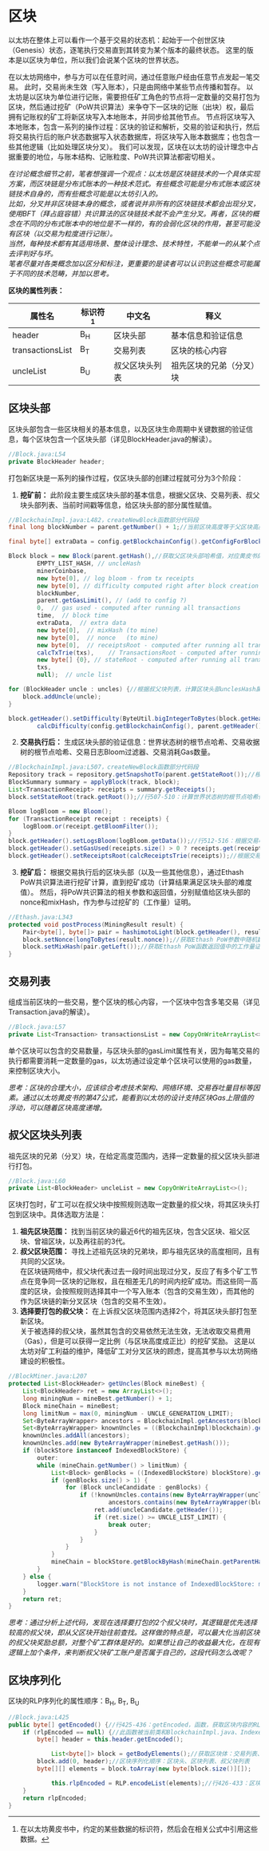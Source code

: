 # 区块
以太坊在整体上可以看作一个基于交易的状态机：起始于一个创世区块（Genesis）状态，逐笔执行交易直到其转变为某个版本的最终状态。
这里的版本是以区块为单位，所以我们会说某个区块的世界状态。

在以太坊网络中，参与方可以在任意时间，通过任意账户经由任意节点发起一笔交易。
此时，交易尚未生效（写入账本），只是由网络中某些节点传播和暂存。
以太坊是以区块为单位进行记账，需要担任矿工角色的节点将一定数量的交易打包为区块，然后通过挖矿（PoW共识算法）来争夺下一区块的记账（出块）权，最后拥有记账权的矿工将新区块写入本地账本，并同步给其他节点。
节点将区块写入本地账本，包含一系列的操作过程：区块的验证和解析，交易的验证和执行，然后将交易执行后的账户状态数据写入状态数据库，将区块写入账本数据库；也包含一些其他逻辑（比如处理区块分叉）。
我们可以发现，区块在以太坊的设计理念中占据重要的地位，与账本结构、记账粒度、PoW共识算法都密切相关。
  
*在讨论概念细节之前，笔者想强调一个观点：以太坊是区块链技术的一个具体实现方案，而区块链是分布式账本的一种技术范式。有些概念可能是分布式账本或区块链技术自身的，而有些概念可能是以太坊引入的。*  
*比如，分叉并非区块链本身的概念，或者说并非所有的区块链技术都会出现分叉，使用BFT（拜占庭容错）共识算法的区块链技术就不会产生分叉。再者，区块的概念在不同的分布式账本中的地位是不一样的，有的会弱化区块的作用，甚至可能没有区块（以交易为粒度进行记账）。*  
*当然，每种技术都有其适用场景、整体设计理念、技术特性，不能单一的从某个点去评判好与坏。*  
*笔者尽量对各类概念加以区分和标注，更重要的是读者可以认识到这些概念可能属于不同的技术范畴，并加以思考。*

**区块的属性列表：**

|  属性名 | 标识符[^标识符]  | 中文名  | 释义 |
|  ----  | ----  | ----  | ---- |
| header  | B<sub>H</sub>  | 区块头部 | 基本信息和验证信息 |
| transactionsList | B<sub>T</sub>  | 交易列表 | 区块的核心内容 |
| uncleList | B<sub>U</sub>  | 叔父区块头列表 | 祖先区块的兄弟（分叉）块 |

[^标识符]:在以太坊黄皮书中，约定的某些数据的标识符，然后会在相关公式中引用这些数据。

## 区块头部
区块头部包含一些区块相关的基本信息，以及区块生命周期中关键数据的验证信息，每个区块包含一个区块头部（详见BlockHeader.java的解读）。

```java
//Block.java:L54
private BlockHeader header; 
```

打包新区块是一系列的操作过程，仅区块头部的创建过程就可分为3个阶段：

1. **挖矿前：** 
此阶段主要生成区块头部的基本信息，根据父区块、交易列表、叔父块头部列表、当前时间戳等信息，给区块头部的部分属性赋值。

```java
//BlockchainImpl.java:L482，createNewBlock函数部分代码段
final long blockNumber = parent.getNumber() + 1;//当前区块高度等于父区块高度加1，对应黄皮书的40公式

final byte[] extraData = config.getBlockchainConfig().getConfigForBlock(blockNumber).getExtraData(minerExtraData, blockNumber);

Block block = new Block(parent.getHash(),//获取父区块头部哈希值，对应黄皮书的39公式
        EMPTY_LIST_HASH, // uncleHash
        minerCoinbase,
        new byte[0], // log bloom - from tx receipts
        new byte[0], // difficulty computed right after block creation
        blockNumber,
        parent.getGasLimit(), // (add to config ?)
        0,  // gas used - computed after running all transactions
        time,  // block time
        extraData,  // extra data
        new byte[0],  // mixHash (to mine)
        new byte[0],  // nonce   (to mine)
        new byte[0],  // receiptsRoot - computed after running all transactions
        calcTxTrie(txs),    // TransactionsRoot - computed after running all transactions//根据交易列表，计算区块头部的交易树根节点哈希值(txTrieRoot)属性，对应黄皮书的31公式的Ht部分
        new byte[] {0}, // stateRoot - computed after running all tranxsactions
        txs,
        null);  // uncle list

for (BlockHeader uncle : uncles) {//根据叔父块列表，计算区块头部unclesHash属性，对应黄皮书的31公式的部分逻辑
    block.addUncle(uncle);
}

block.getHeader().setDifficulty(ByteUtil.bigIntegerToBytes(block.getHeader().//计算区块头部的难度值，对应黄皮书41、42、43、44、45、46公式
        calcDifficulty(config.getBlockchainConfig(), parent.getHeader())));
```

2. **交易执行后：**
生成区块头部的验证信息：世界状态树的根节点哈希、交易收据树的根节点哈希、交易日志Bloom过滤器、交易消耗Gas数量。

```java
//BlockchainImpl.java:L507，createNewBlock函数部分代码段
Repository track = repository.getSnapshotTo(parent.getStateRoot());//根据父区块的世界状态树的根节点哈希值(Hr)，获取对应版本的世界状态，对应黄皮书的33公式
BlockSummary summary = applyBlock(track, block);
List<TransactionReceipt> receipts = summary.getReceipts();
block.setStateRoot(track.getRoot());//行507-510：计算世界状态树的根节点哈希值，并赋值给区块头部的stateRoot属性，对应黄皮书的31公式的Hr部分和169公式

Bloom logBloom = new Bloom();
for (TransactionReceipt receipt : receipts) {
    logBloom.or(receipt.getBloomFilter());
}
block.getHeader().setLogsBloom(logBloom.getData());//行512-516：根据交易收据列表中的Bloom过滤器信息，计算区块头部的日志Bloom属性，对应黄皮书的31公式的Hb部分
block.getHeader().setGasUsed(receipts.size() > 0 ? receipts.get(receipts.size() - 1).getCumulativeGasLong() : 0);//根据交易收据列表，取最后一个交易收据的Gas累计使用量，对应黄皮书的158公式
block.getHeader().setReceiptsRoot(calcReceiptsTrie(receipts));//根据交易收据列表，计算区块头部的交易收取哈希值，对应黄皮书的31公式的He部分逻辑 
```

3. **挖矿后：**
根据交易执行后的区块头部（以及一些其他信息），通过Ethash PoW共识算法进行挖矿计算，直到挖矿成功（计算结果满足区块头部的难度值）。
然后，将PoW共识算法的相关参数和返回值，分别赋值给区块头部的nonce和mixHash，作为参与过挖矿的（工作量）证明。

```java
//Ethash.java:L343
protected void postProcess(MiningResult result) {
    Pair<byte[], byte[]> pair = hashimotoLight(block.getHeader(), result.nonce);
    block.setNonce(longToBytes(result.nonce));//获取Ethash PoW参数中随机数，赋值给区块头部的nonce属性，对应黄皮书的167公式
    block.setMixHash(pair.getLeft());//获取Ethash PoW函数返回值中的工作量证明哈希，赋值给区块头部的mixHash属性，对应黄皮书的168公式
}
```

## 交易列表
组成当前区块的一些交易，整个区块的核心内容，一个区块中包含多笔交易（详见Transaction.java的解读）。
```java
//Block.java:L57
private List<Transaction> transactionsList = new CopyOnWriteArrayList<>();
```

单个区块可以包含的交易数量，与区块头部的gasLimit属性有关，因为每笔交易的执行都需要消耗一定数量的gas，以太坊通过设定单个区块可以使用的gas数量，来控制区块大小。

*思考：区块的合理大小，应该综合考虑技术架构、网络环境、交易吞吐量目标等因素。通过以太坊黄皮书的第47公式，能看到以太坊的设计支持区块Gas上限值的浮动，可以随着区块高度递增。*

## 叔父区块头列表
祖先区块的兄弟（分叉）块，在给定高度范围内，选择一定数量的叔父区块头部进行打包。
```java
//Block.java:L60
private List<BlockHeader> uncleList = new CopyOnWriteArrayList<>();
```

区块打包时，矿工可以在叔父块中按照规则选取一定数量的叔父块，将其区块头打包到区块中。具体选取方法是：
1. **祖先区块范围：** 
找到当前区块的最近6代的祖先区块，包含父区块、祖父区块、曾祖区块，以及再往前的3代。
2. **叔父区块范围：** 
寻找上述祖先区块的兄弟块，即与祖先区块的高度相同，且有共同的父区块。  
在区块链网络中，叔父块代表过去一段时间出现过分叉，反应了有多个矿工节点在竞争同一区块的记账权，且在相差无几的时间内挖矿成功。而这些同一高度的区块，会按照规则选择其中一个写入账本（包含的交易生效），而其他的作为区块链的新分叉区块（包含的交易不生效）。
3. **选择要打包的叔父块：**
在上诉叔父区块范围内选择2个，将其区块头部打包至新区块。  
关于被选择的叔父块，虽然其包含的交易依然无法生效，无法收取交易费用（Gas），但是可以获得一定比例（与区块高度成正比）的挖矿奖励。
这是以太坊对矿工利益的维护，降低矿工对分叉区块的顾虑，提高其参与以太坊网络建设的积极性。
```java
//BlockMiner.java:L207
protected List<BlockHeader> getUncles(Block mineBest) {
    List<BlockHeader> ret = new ArrayList<>();
    long miningNum = mineBest.getNumber() + 1;
    Block mineChain = mineBest;
    long limitNum = max(0, miningNum - UNCLE_GENERATION_LIMIT);
    Set<ByteArrayWrapper> ancestors = BlockchainImpl.getAncestors(blockStore, mineBest, UNCLE_GENERATION_LIMIT + 1, true);
    Set<ByteArrayWrapper> knownUncles = ((BlockchainImpl)blockchain).getUsedUncles(blockStore, mineBest, true);
    knownUncles.addAll(ancestors);
    knownUncles.add(new ByteArrayWrapper(mineBest.getHash()));
    if (blockStore instanceof IndexedBlockStore) {
        outer:
        while (mineChain.getNumber() > limitNum) {
            List<Block> genBlocks = ((IndexedBlockStore) blockStore).getBlocksByNumber(mineChain.getNumber());
            if (genBlocks.size() > 1) {
                for (Block uncleCandidate : genBlocks) {
                    if (!knownUncles.contains(new ByteArrayWrapper(uncleCandidate.getHash())) &&
                            ancestors.contains(new ByteArrayWrapper(blockStore.getBlockByHash(uncleCandidate.getParentHash()).getHash()))) {
                        ret.add(uncleCandidate.getHeader());
                        if (ret.size() >= UNCLE_LIST_LIMIT) {
                            break outer;
                        }
                    }
                }
            }
            mineChain = blockStore.getBlockByHash(mineChain.getParentHash());
        }
    } else {
        logger.warn("BlockStore is not instance of IndexedBlockStore: miner can't include uncles");
    }
    return ret;
}
```

*思考：通过分析上述代码，发现在选择要打包的2个叔父块时，其逻辑是优先选择较高的叔父块，即从父区块开始往前查找。这样做的特点是，可以最大化当前区块的叔父块奖励总额，对整个矿工群体是好的。如果想让自己的收益最大化，在现有逻辑上加个条件，来判断叔父块矿工账户是否属于自己的，这段代码怎么改呢？*

## 区块序列化
区块的RLP序列化的属性顺序：B<sub>H</sub>, B<sub>T</sub>, B<sub>U</sub>
```java
//Block.java:L425
public byte[] getEncoded() {//行425-436：getEncoded，函数，获取区块内容的RLP编码字节数组，参与RLP编码的区块属性依次为：header（含nonce）、transactionsList、uncleList。
    if (rlpEncoded == null) {//此函数被当前类和BlockchainImpl.java、IndexedBlockStore.java、BlockMiner.java、SyncManager.java等源文件引用。
        byte[] header = this.header.getEncoded();

            List<byte[]> block = getBodyElements();//获取区块体：交易列表、叔父块列表
        block.add(0, header);//区块序列化顺序：区块头、区块列表、叔父块列表
        byte[][] elements = block.toArray(new byte[block.size()][]);

            this.rlpEncoded = RLP.encodeList(elements);//行426-433：区块的RLP序列化的属性顺序：区块头部、交易列表、叔父块列表，对应黄皮书的35、36公式
    }
    return rlpEncoded;
}
```
